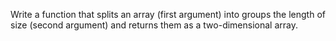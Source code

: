 Write a function that splits an array (first argument) into groups the length of size (second argument) and returns them as a two-dimensional array.